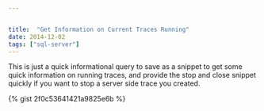 ```yaml
---


title:  "Get Information on Current Traces Running"
date: 2014-12-02
tags: ["sql-server"]
---
```


This is just a quick informational query to save as a snippet to get some quick information on running traces, and provide the stop and close snippet quickly if you want to stop a server side trace you created.

{% gist 2f0c53641421a9825e6b %}
